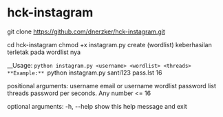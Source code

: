 # hck-instagram

git clone https://github.com/dnerzker/hck-instagram.git

cd hck-instagram
chmod +x instagram.py
create (wordlist)  keberhasilan terletak pada wordlist nya

__Usage: `python instagram.py <username> <wordlist> <threads>
**Example:** `python instagram.py santi123 pass.lst 16


positional arguments:
  username    email or username
  wordlist    password list
  threads     password per seconds. Any number <= 16

optional arguments:
  -h, --help  show this help message and exit
